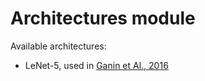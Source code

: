 # Architectures module

Available architectures:

* LeNet-5, used in [Ganin et Al., 2016](https://jmlr.org/papers/volume17/15-239/15-239.pdf)
